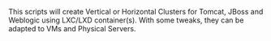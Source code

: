 This scripts will create Vertical or Horizontal Clusters for Tomcat, JBoss and Weblogic using LXC/LXD container(s). With some tweaks, they can be adapted to VMs and Physical Servers.
